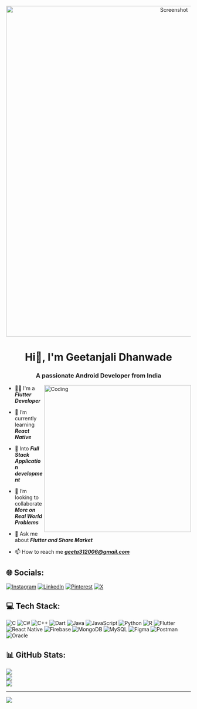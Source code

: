 
<p align="center">
  <img src="https://github.com/geetanjaliDha31/geetanjaliDha31/assets/144832309/82d4acc4-be52-4cc7-8277-1d22a7b4070e" alt="Screenshot" width="900px",height="90px",>
</p>
<h1 align="center">Hi👋, I'm Geetanjali Dhanwade</h1>
<h3 align="center">A passionate Android Developer from India</h3>

<img align="right" alt="Coding" width="400" src="https://media1.tenor.com/m/3QEtSuzDveAAAAAC/garfield-im-working.gif">

- 👨‍🎓 I'm a _**Flutter Developer**_

- 🌱 I’m currently learning _**React Native**_

- 🔎 Into _**Full Stack Application development**_

- 👯 I’m looking to collaborate _**More on Real World Problems**_

- 💬 Ask me about _**Flutter and Share Market**_

- 📫 How to reach me _**geeta312006@gmail.com**_




## 🌐 Socials:
[![Instagram](https://img.shields.io/badge/Instagram-%23E4405F.svg?logo=Instagram&logoColor=white)](https://instagram.com/geeta.dhanwade31) [![LinkedIn](https://img.shields.io/badge/LinkedIn-%230077B5.svg?logo=linkedin&logoColor=white)](https://linkedin.com/in/geetanjali-dhanwade-014750264) [![Pinterest](https://img.shields.io/badge/Pinterest-%23E60023.svg?logo=Pinterest&logoColor=white)](https://pinterest.com/geeta312006) [![X](https://img.shields.io/badge/X-black.svg?logo=X&logoColor=white)](https://x.com/@geetanjali_d31) 

## 💻 Tech Stack:
![C](https://img.shields.io/badge/c-%2300599C.svg?style=for-the-badge&logo=c&logoColor=white) ![C#](https://img.shields.io/badge/c%23-%23239120.svg?style=for-the-badge&logo=csharp&logoColor=white) ![C++](https://img.shields.io/badge/c++-%2300599C.svg?style=for-the-badge&logo=c%2B%2B&logoColor=white) ![Dart](https://img.shields.io/badge/dart-%230175C2.svg?style=for-the-badge&logo=dart&logoColor=white) ![Java](https://img.shields.io/badge/java-%23ED8B00.svg?style=for-the-badge&logo=openjdk&logoColor=white) ![JavaScript](https://img.shields.io/badge/javascript-%23323330.svg?style=for-the-badge&logo=javascript&logoColor=%23F7DF1E) ![Python](https://img.shields.io/badge/python-3670A0?style=for-the-badge&logo=python&logoColor=ffdd54) ![R](https://img.shields.io/badge/r-%23276DC3.svg?style=for-the-badge&logo=r&logoColor=white) ![Flutter](https://img.shields.io/badge/Flutter-%2302569B.svg?style=for-the-badge&logo=Flutter&logoColor=white) ![React Native](https://img.shields.io/badge/react_native-%2320232a.svg?style=for-the-badge&logo=react&logoColor=%2361DAFB) ![Firebase](https://img.shields.io/badge/Firebase-039BE5?style=for-the-badge&logo=Firebase&logoColor=white) ![MongoDB](https://img.shields.io/badge/MongoDB-%234ea94b.svg?style=for-the-badge&logo=mongodb&logoColor=white) ![MySQL](https://img.shields.io/badge/mysql-%2300000f.svg?style=for-the-badge&logo=mysql&logoColor=white) ![Figma](https://img.shields.io/badge/figma-%23F24E1E.svg?style=for-the-badge&logo=figma&logoColor=white) ![Postman](https://img.shields.io/badge/Postman-FF6C37?style=for-the-badge&logo=postman&logoColor=white) ![Oracle](https://img.shields.io/badge/Oracle-F80000?style=for-the-badge&logo=oracle&logoColor=white)
## 📊 GitHub Stats:
![](https://github-readme-stats.vercel.app/api?username=geetanjaliDha31&theme=dark&hide_border=false&include_all_commits=false&count_private=false)<br/>
![](https://github-readme-streak-stats.herokuapp.com/?user=geetanjaliDha31&theme=dark&hide_border=false)<br/>
![](https://github-readme-stats.vercel.app/api/top-langs/?username=geetanjaliDha31&theme=dark&hide_border=false&include_all_commits=false&count_private=false&layout=compact)

---
[![](https://visitcount.itsvg.in/api?id=geetanjaliDha31&icon=0&color=0)](https://visitcount.itsvg.in)

<!-- Proudly created with GPRM ( https://gprm.itsvg.in ) -->

